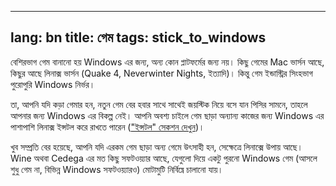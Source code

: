 

---
lang: bn
title: গেম
tags: stick_to_windows
---

বেশিরভাগ গেম বানানো হয় Windows এর জন্য, অন্য কোন প্লাটফর্মের জন্য নয়। কিছু গেমের Mac ভার্সন আছে, কিছুর আছে লিনাক্স ভার্সন (Quake 4, 
Neverwinter Nights, ইত্যাদি)। কিন্তু গেম ইন্ডাস্ট্রির সিংহভাগ পুরোপুরি Windows নির্ভর।

তা, আপনি যদি কড়া গেমার হন, নতুন গেম বের হবার সাথে সাথেই জয়স্টিক নিয়ে বসে যান পিসির সামনে, তাহলে আপনার জন্য Windows এর বিকল্প নেই। আপনি অবশ্য চাইলে গেম ছাড়া অন্যান্য কাজের জন্য Windows এর পাশাপাশি লিনাক্স ইন্সটল করে রাখতে পারেন (<a href="/switch/install/index_bn.php">"ইন্সটল" সেকশন দেখুন</a>)। 

খুব সম্প্রতি বের হয়েছে, আপনি যদি এরকম গেম ছাড়া অন্য গেমে উৎসাহী হন, সেক্ষেত্রে লিনাক্সে উপায় আছে। Wine অথবা Cedega এর মত কিছু সফটওয়্যার আছে, যেগুলো দিয়ে একটু পুরনো Windows গেম (আসলে শুধু গেম না, বিভিন্ন Windows সফটওয়্যারও) মোটামুটি নির্বিঘ্নে চালানো যায়।

